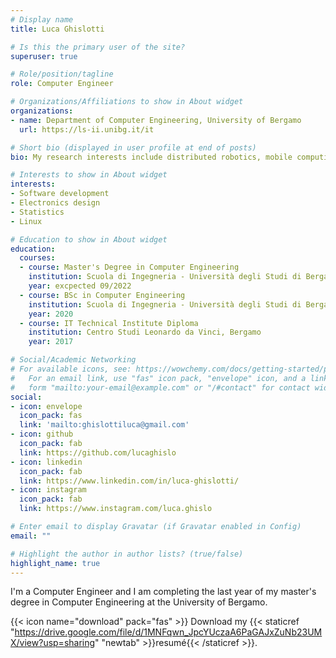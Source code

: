 ```yaml
---
# Display name
title: Luca Ghislotti

# Is this the primary user of the site?
superuser: true

# Role/position/tagline
role: Computer Engineer

# Organizations/Affiliations to show in About widget
organizations:
- name: Department of Computer Engineering, University of Bergamo
  url: https://ls-ii.unibg.it/it

# Short bio (displayed in user profile at end of posts)
bio: My research interests include distributed robotics, mobile computing and programmable matter.

# Interests to show in About widget
interests:
- Software development
- Electronics design
- Statistics
- Linux

# Education to show in About widget
education:
  courses:
  - course: Master's Degree in Computer Engineering
    institution: Scuola di Ingegneria - Università degli Studi di Bergamo
    year: excpected 09/2022
  - course: BSc in Computer Engineering
    institution: Scuola di Ingegneria - Università degli Studi di Bergamo
    year: 2020
  - course: IT Technical Institute Diploma 
    institution: Centro Studi Leonardo da Vinci, Bergamo
    year: 2017

# Social/Academic Networking
# For available icons, see: https://wowchemy.com/docs/getting-started/page-builder/#icons
#   For an email link, use "fas" icon pack, "envelope" icon, and a link in the
#   form "mailto:your-email@example.com" or "/#contact" for contact widget.
social:
- icon: envelope
  icon_pack: fas
  link: 'mailto:ghislottiluca@gmail.com'
- icon: github
  icon_pack: fab
  link: https://github.com/lucaghislo
- icon: linkedin
  icon_pack: fab
  link: https://www.linkedin.com/in/luca-ghislotti/
- icon: instagram
  icon_pack: fab
  link: https://www.instagram.com/luca.ghislo

# Enter email to display Gravatar (if Gravatar enabled in Config)
email: ""

# Highlight the author in author lists? (true/false)
highlight_name: true
---
```


I'm a Computer Engineer and I am completing the last year of my master's degree in Computer Engineering at the University of Bergamo.

{{< icon name="download" pack="fas" >}} Download my {{< staticref "https://drive.google.com/file/d/1MNFqwn_JpcYUczaA6PaGAJxZuNb23UMX/view?usp=sharing" "newtab" >}}resumé{{< /staticref >}}.
